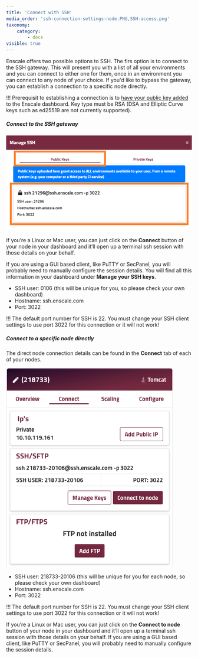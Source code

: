 ```yaml
---
title: 'Connect with SSH'
media_order: 'ssh-connection-settings-node.PNG,SSH-access.png'
taxonomy:
    category:
        - docs
visible: true
---
```


Enscale offers two possible options to SSH. The firs option is to connect to the SSH gateway. This will present you with a list of all your environments and you can connect to either one for them, once in an environment you can connect to any node of your choice. If you'd like to bypass the gateway, you can establish a connection to a specific node directly.

!!! Prerequisit to establishing a connection is to [have your public key added](/access/add-ssh-key) to the Enscale dashboard. Key type must be RSA (DSA and Elliptic Curve keys such as ed25519 are not currently supported).


##### Connect to the SSH gateway

![](SSH-access.png)

If you’re a Linux or Mac user, you can just click on the **Connect** button of your node in your dashboard and it’ll open up a terminal ssh session with those details on your behalf.

If you are using a GUI based client, like PuTTY or SecPanel, you will probably need to manually configure the session details. You will find all this information in your dashboard under **Manage your SSH keys**.

* SSH user: 0106 (this will be unique for you, so please check your own dashboard) 
* Hostname: ssh.enscale.com 
* Port: 3022

!!! The default port number for SSH is 22. You must change your SSH client settings to use port 3022 for this connection or it will not work!

##### Connect to a specific node directly

The direct node connection details can be found in the **Connect** tab of each of your nodes.

![](ssh-connection-settings-node.PNG)

* SSH user: 218733-20106 (this will be unique for you for each node, so please check your own dashboard) 
* Hostname: ssh.enscale.com 
* Port: 3022

!!! The default port number for SSH is 22. You must change your SSH client settings to use port 3022 for this connection or it will not work!

If you’re a Linux or Mac user, you can just click on the **Connect to node** button of your node in your dashboard and it’ll open up a terminal ssh session with those details on your behalf. If you are using a GUI based client, like PuTTY or SecPanel, you will probably need to manually configure the session details. 

